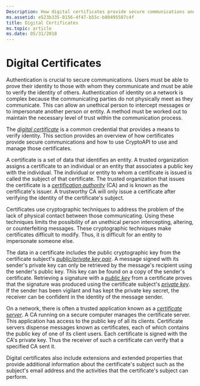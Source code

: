 ```yaml
---
Description: How digital certificates provide secure communications and how to use CryptoAPI to use and manage those certificates.
ms.assetid: e523b335-0156-4f47-b55c-b80495587c4f
title: Digital Certificates
ms.topic: article
ms.date: 05/31/2018
---
```


# Digital Certificates

Authentication is crucial to secure communications. Users must be able to prove their identity to those with whom they communicate and must be able to verify the identity of others. Authentication of identity on a network is complex because the communicating parties do not physically meet as they communicate. This can allow an unethical person to intercept messages or to impersonate another person or entity. A method must be worked out to maintain the necessary level of trust within the communication process.

The [*digital certificate*](../secgloss/c-gly.md) is a common credential that provides a means to verify identity. This section provides an overview of how certificates provide secure communications and how to use CryptoAPI to use and manage those certificates.

A certificate is a set of data that identifies an entity. A trusted organization assigns a certificate to an individual or an entity that associates a public key with the individual. The individual or entity to whom a certificate is issued is called the subject of that certificate. The trusted organization that issues the certificate is a [*certification authority*](../secgloss/c-gly.md) (CA) and is known as the certificate's issuer. A trustworthy CA will only issue a certificate after verifying the identity of the certificate's subject.

Certificates use cryptographic techniques to address the problem of the lack of physical contact between those communicating. Using these techniques limits the possibility of an unethical person intercepting, altering, or counterfeiting messages. These cryptographic techniques make certificates difficult to modify. Thus, it is difficult for an entity to impersonate someone else.

The data in a certificate includes the public cryptographic key from the certificate subject's [*public/private key pair*](../secgloss/p-gly.md). A message signed with its sender's private key can only be retrieved by the message's recipient using the sender's public key. This key can be found on a copy of the sender's certificate. Retrieving a signature with a [*public key*](../secgloss/p-gly.md) from a certificate proves that the signature was produced using the certificate subject's [*private key*](../secgloss/p-gly.md). If the sender has been vigilant and has kept the private key secret, the receiver can be confident in the identity of the message sender.

On a network, there is often a trusted application known as a [*certificate server*](../secgloss/c-gly.md). A CA running on a secure computer manages the certificate server. This application has access to the public key of all its clients. Certificate servers dispense messages known as certificates, each of which contains the public key of one of its client users. Each certificate is signed with the CA's private key. Thus the receiver of such a certificate can verify that a specified CA sent it.

Digital certificates also include extensions and extended properties that provide additional information about the certificate's subject such as the subject's email address and the activities that the certificate's subject can perform.

 

 